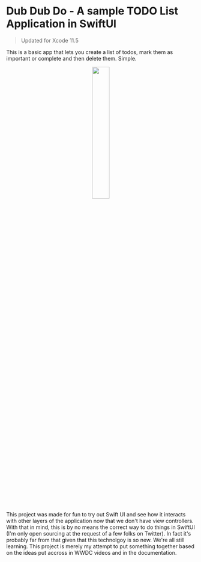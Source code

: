 # Dub Dub Do - A sample TODO List Application in SwiftUI
> Updated for Xcode 11.5

This is a basic app that lets you create a list of todos, mark them as important or complete and then delete them. Simple.

<p align="center">
  <img src="https://github.com/StephenMcMillan/Dub-Dub-Do/blob/master/todoapp.gif" width="30%"/>
</p>

This project was made for fun to try out Swift UI and see how it interacts with other layers of the application now that we don't have view controllers. With that in mind, this is by no means the correct way to do things in SwiftUI (I'm only open sourcing at the request of a few folks on Twitter). In fact it's probably far from that given that this technolgoy is so new. We're all still learning. This project is merely my attempt to put something together based on the ideas put accross in WWDC videos and in the documentation.

